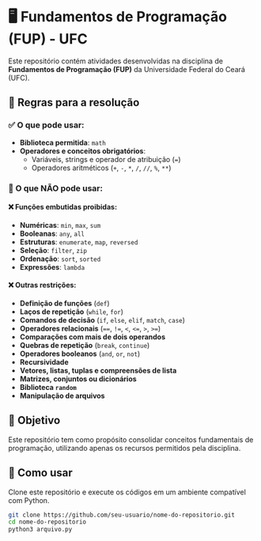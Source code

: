 # 🖥️ Fundamentos de Programação (FUP) - UFC  

Este repositório contém atividades desenvolvidas na disciplina de **Fundamentos de Programação (FUP)** da Universidade Federal do Ceará (UFC).  

## 📌 Regras para a resolução  

### ✅ O que pode usar:  
- **Biblioteca permitida**: `math`  
- **Operadores e conceitos obrigatórios**:  
  - Variáveis, strings e operador de atribuição (`=`)  
  - Operadores aritméticos (`+`, `-`, `*`, `/`, `//`, `%`, `**`)  

### 🚫 O que **NÃO** pode usar:  
#### ❌ Funções embutidas proibidas:  
- **Numéricas**: `min`, `max`, `sum`  
- **Booleanas**: `any`, `all`  
- **Estruturas**: `enumerate`, `map`, `reversed`  
- **Seleção**: `filter`, `zip`  
- **Ordenação**: `sort`, `sorted`  
- **Expressões**: `lambda`  

#### ❌ Outras restrições:  
- **Definição de funções** (`def`)  
- **Laços de repetição** (`while`, `for`)  
- **Comandos de decisão** (`if`, `else`, `elif`, `match`, `case`)  
- **Operadores relacionais** (`==`, `!=`, `<`, `<=`, `>`, `>=`)  
- **Comparações com mais de dois operandos**  
- **Quebras de repetição** (`break`, `continue`)  
- **Operadores booleanos** (`and`, `or`, `not`)  
- **Recursividade**  
- **Vetores, listas, tuplas e compreensões de lista**  
- **Matrizes, conjuntos ou dicionários**  
- **Biblioteca `random`**  
- **Manipulação de arquivos**  

## 🎯 Objetivo  
Este repositório tem como propósito consolidar conceitos fundamentais de programação, utilizando apenas os recursos permitidos pela disciplina.  

## 🚀 Como usar  
Clone este repositório e execute os códigos em um ambiente compatível com Python.  

```bash
git clone https://github.com/seu-usuario/nome-do-repositorio.git
cd nome-do-repositorio
python3 arquivo.py
